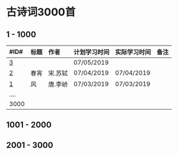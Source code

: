 # 古诗词3000首

## 1 - 1000

|#ID#|标题|作者|计划学习时间|实际学习时间|备注|
|:---|:---|:---|:-----------|:-----------|:---|
|[3](2019/0003.md)|                 |          |  07/05/2019|            |    |
|[2](2019/0002.md)|春宵             |宋.苏轼   |  07/04/2019|07/04/2019  |    |
|[1](2019/0001.md)|风               |唐.李峤   |  07/03/2019|07/03/2019  |    |
|....             |                 |          |            |            |    |
|3000             |                 |          |            |            |    |


## 1001 - 2000


## 2001 - 3000
